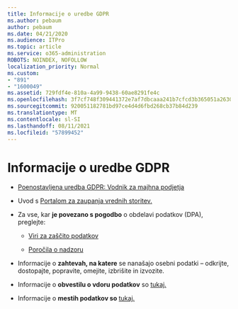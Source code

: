 ```yaml
---
title: Informacije o uredbe GDPR
ms.author: pebaum
author: pebaum
ms.date: 04/21/2020
ms.audience: ITPro
ms.topic: article
ms.service: o365-administration
ROBOTS: NOINDEX, NOFOLLOW
localization_priority: Normal
ms.custom:
- "891"
- "1600049"
ms.assetid: 729fdf4e-810a-4a99-9438-60ae8291fe4c
ms.openlocfilehash: 3f7cf748f309441372e7af7dbcaaa241b7cfcd3b365051a2630ca38fa4c1d11c
ms.sourcegitcommit: 920051182781bd97ce4d4d6fbd268cb37b84d239
ms.translationtype: MT
ms.contentlocale: sl-SI
ms.lasthandoff: 08/11/2021
ms.locfileid: "57899452"
---
```

# <a name="information-about-gdpr"></a>Informacije o uredbe GDPR

- [Poenostavljena uredba GDPR: Vodnik za majhna podjetja](https://docs.microsoft.com/microsoft-365/admin/security-and-compliance/gdpr-compliance)

- Uvod s [Portalom za zaupanja vrednih storitev.](https://servicetrust.microsoft.com/ViewPage/GDPRGetStarted)

- Za vse, kar **je povezano s pogodbo** o obdelavi podatkov (DPA), preglejte:

  - [Viri za zaščito podatkov](https://servicetrust.microsoft.com/ViewPage/TrustDocuments)

  - [Poročila o nadzoru](https://servicetrust.microsoft.com/ViewPage/MSComplianceGuide)

- Informacije o **zahtevah, na katere** se nanašajo osebni podatki – odkrijte, dostopajte, popravite, omejite, izbrišite in izvozite. [](https://docs.microsoft.com/microsoft-365/compliance/gdpr-dsr-office365)

- Informacije o **obvestilu o vdoru podatkov** so [tukaj.](https://servicetrust.microsoft.com/ViewPage/GDPRBreach)

- Informacije o **mestih podatkov so** [tukaj.](https://products.office.com/where-is-your-data-located?ms.officeurl=datamaps&amp;geo=All#All)
